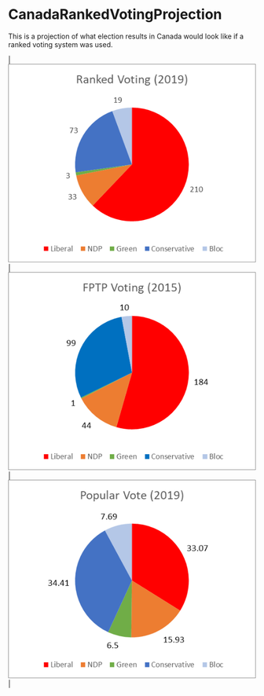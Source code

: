 # CanadaRankedVotingProjection
This is a projection of what election results in Canada would look like if a ranked voting system was used. 

|![](Ranked2019.png)|![](FPTP2019.png)|![](Pop2019.png)|
